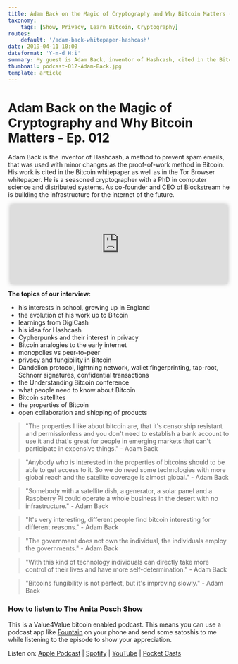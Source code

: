 ```yaml
---
title: Adam Back on the Magic of Cryptography and Why Bitcoin Matters - Ep. 012
taxonomy:
    tags: [Show, Privacy, Learn Bitcoin, Cryptography]
routes:
    default: '/adam-back-whitepaper-hashcash'
date: 2019-04-11 10:00
dateformat: 'Y-m-d H:i'
summary: My guest is Adam Back, inventor of Hashcash, cited in the Bitcoin whitepaper, and CEO of Blockstream, discussing his contributions to cryptography and building future internet infrastructure.
thumbnail: podcast-012-Adam-Back.jpg
template: article 
---
```


# Adam Back on the Magic of Cryptography and Why Bitcoin Matters - Ep. 012

Adam Back is the inventor of Hashcash, a method to prevent spam emails, that was used with minor changes as the proof-of-work method in Bitcoin. His work is cited in the Bitcoin whitepaper as well as in the Tor Browser whitepaper. He is a seasoned cryptographer with a PhD in computer science and distributed systems. As co-founder and CEO of Blockstream he is building the infrastructure for the internet of the future. 

<iframe src="https://www.vodio.fr/frameplay.php?idref=25579&urlref=1" style="border: 0px none; box-shadow: rgba(0, 0, 0, 0.28) 0px 0px 10px; width: calc(100% - 10px); height: 180px; margin-left: 5px; padding: 0;" scrolling="no"></iframe>

**The topics of our interview:**

* his interests in school, growing up in England
* the evolution of his work up to Bitcoin
* learnings from DigiCash
* his idea for Hashcash
* Cypherpunks and their interest in privacy
* Bitcoin analogies to the early internet
* monopolies vs peer-to-peer
* privacy and fungibility in Bitcoin
* Dandelion protocol, lightning network, wallet fingerprinting, tap-root, Schnorr signatures, confidential transactions
* the Understanding Bitcoin conference
* what people need to know about Bitcoin
* Bitcoin satellites
* the properties of Bitcoin
* open collaboration and shipping of products

> "The properties I like about bitcoin are, that it's censorship resistant and permissionless and you don't need to establish a bank account to use it and that's great for people in emerging markets that can't participate in expensive things." - Adam Back

> "Anybody who is interested in the properties of bitcoins should to be able to get access to it. So we do need some technologies with more global reach and the satellite coverage is almost global." - Adam Back

> "Somebody with a satellite dish, a generator, a solar panel and a Raspberry Pi could operate a whole business in the desert with no infrastructure." - Adam Back

> "It's very interesting, different people find bitcoin interesting for different reasons." - Adam Back

> "The government does not own the individual, the individuals employ the governments." - Adam Back

> "With this kind of technology individuals can directly take more control of their lives and have more self-determination." - Adam Back

> "Bitcoins fungibility is not perfect, but it's improving slowly." - Adam Back

### How to listen to The Anita Posch Show

This is a Value4Value bitcoin enabled podcast. This means you can use a podcast app like [Fountain](https://fountain.fm) on your phone and send some satoshis to me while listening to the episode to show your appreciation. 

Listen on: [Apple Podcast](https://podcasts.apple.com/at/podcast/the-anita-posch-show-a-bitcoin-only-podcast/id1432576313) | [Spotify](https://open.spotify.com/show/0EJu3cMWF0AMxeO8NMH71z) | [YouTube](https://www.youtube.com/playlist?list=PL2zepPkogWotoUrb4T2XjLHa3SGHT5IX-) | [Pocket Casts](https://pca.st/YYPf) 